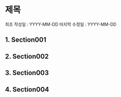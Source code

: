# 제목

최초 작성일 : YYYY-MM-DD
마지막 수정일 : YYYY-MM-DD


## 1. Section001
## 2. Section002
## 3. Section003
## 4. Section004


